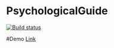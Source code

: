 # PsychologicalGuide
[![Build status](https://ci.appveyor.com/api/projects/status/9kd9mbmgoh2h3psk?svg=true)](https://ci.appveyor.com/project/iovigi/psychologicalguide)

#Demo
[Link](http://psychologicalguide.apphb.com/)
